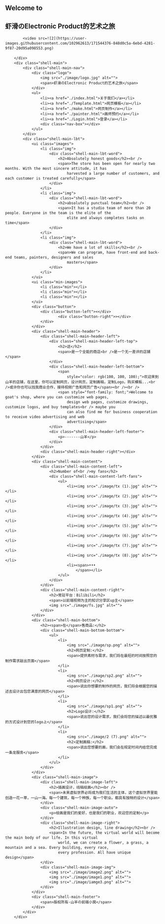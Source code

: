 <!DOCTYPE html>
<html lang="en">

<head>
    <meta charset="UTF-8">
    <meta http-equiv="X-UA-Compatible" content="IE=edge">
    <meta name="viewport" content="width=device-width, initial-scale=1.0">
    <title>虾滑のElectronic Product的艺术之旅</title>
    <link rel="stylesheet" href="./css/index.css">
    <link rel="stylesheet" href="./css/all.css">
</head>

<body>
    <div class="shell">
        <div class="shell-top">
            <div class="word">
                <h2>Welcome to</h2>
                <h2>虾滑のElectronic Product的艺术之旅</h2>
            </div>

            <video src=![2](https://user-images.githubusercontent.com/102962613/171544376-848d0c5a-6ebd-4281-9f87-20d95a098553.png)

        </div>
        <div class="shell-main">
            <div class="shell-main-nav">
                <div class="logo">
                    <img src="./image/logo.jpg" alt="">
                    <span>虾滑のElectronic Product的艺术之旅</span>
                </div>
                <ul>
                    <li><a href="./index.html">关于我们</a></li>
                    <li><a href="./Template.html">网页模板</a></li>
                    <li><a href="./make.html">网页制作</a></li>
                    <li><a href="./painter.html">画师预约</a></li>
                    <li><a href="./Login.html">登录</a></li>
                    <div class="nav-box"></div>
                </ul>
            </div>
            <div class="shell-main-lbt">
                <ui class="images">
                    <li class="img">
                        <div class="shell-main-lbt-word">
                            <h2>Absolutely honest goods</h2><br />
                            <span>The store has been open for nearly two months. With the most sincere attitude, it has
                                harvested a large number of customers, and each customer is treated carefully</span>
                        </div>
                    </li>
                    <li class="img">
                        <div class="shell-main-lbt-word">
                            <h2>absolutely punctual team</h2><br />
                            <span>It has a studio team of more than 20 people. Everyone in the team is the elite of the
                                elite and always completes tasks on time</span>
                        </div>
                    </li>
                    <li class="img">
                        <div class="shell-main-lbt-word">
                            <h2>We have a lot of skills</h2><br />
                            <span>We can program, have front-end and back-end teams, painters, designers and sales
                                masters</span>
                        </div>
                    </li>
                </ui>
                <ui class="min-images">
                    <li class="min"></li>
                    <li class="min"></li>
                    <li class="min"></li>
                </ui>
                <div class="button">
                    <div class="button-left"><</div>
                            <div class="button-right">></div>
                    </div>
                </div>
                <div class="shell-main-header">
                    <div class="shell-main-header-left">
                        <div class="shell-main-header-left-top">
                            <h2>这</h2>
                            <span>是一个全能的商店<br />是一个无一差评的店铺</span>
                        </div>
                        <div class="shell-main-header-left-bottom">
                            <span
                                style="color: rgb(100, 100, 100);">欢迎来到山羊的店铺，在这里，你可以定制网页，设计网页，定制画稿，定制Logo，购买模板...<br />或许你也可以找我商业合作，接待视频广告和网页广告</span><br /><br />
                            <span style="font-family: font;">Welcome to goat's shop, where you can customize web pages,
                                design web pages, customize drawings, customize logos, and buy templates<br /> maybe you
                                can also find me for business cooperation to receive video advertising and web
                                advertising</span>
                        </div>
                        <div class="shell-main-header-left-footer">
                            <p>-------山羊</p>
                        </div>
                    </div>
                    <div class="shell-main-header-right"></div>
                </div>
                <div class="shell-main-content">
                    <div class="shell-main-content-left">
                        <h2>Number of<br />my fans</h2>
                        <div class="shell-main-content-left-fans">
                            <ul>
                                <li><img src="./image/tx (1).jpg" alt=""></li>
                                <li><img src="./image/tx (2).jpg" alt=""></li>
                                <li><img src="./image/tx (3).jpg" alt=""></li>
                                <li><img src="./image/tx (4).jpg" alt=""></li>
                                <li><img src="./image/tx (5).jpg" alt=""></li>
                                <li><img src="./image/tx (6).jpg" alt=""></li>
                                <li><img src="./image/tx (7).jpg" alt=""></li>
                                <li><img src="./image/tx (8).jpg" alt=""></li>
                                <li><span>•••
                                    </span></li>
                            </ul>
                        </div>
                    </div>
                    <div class="shell-main-content-right">
                        <h2>常驻平台：Bilibili</h2>
                        <span>以前端视频为主的知识分享区up主</span>
                        <img src="./image/fs.jpg" alt="">
                    </div>
                </div>
                <div class="shell-main-bottom">
                    <h2><span>在</span>售商品:</h2>
                    <div class="shell-main-bottom-bottom">
                        <ul>
                            <li>
                                <img src="./image/sp.png" alt="">
                                <h2>网页定制:</h2>
                                <span>提供素材与需求，我们将在最短的时间按照您的制作需求敲出页面</span>
                            </li>
                            <li>
                                <img src="./image/sp2.png" alt="">
                                <h2>网页设计:</h2>
                                <span>说出你想要的制作的网页，我们将会根据您的描述去设计出包您满意的网页</span>
                            </li>
                            <li>
                                <img src="./image/sp1.png" alt="">
                                <h2>Logo设计:</h2>
                                <span>说出您的设计需求，我们会将您的描述以最优雅的方式设计到您的logo上</span>
                            </li>
                            <li>
                                <img src="./image/2 (7).png" alt="">
                                <h2>定制画稿:</h2>
                                <span>说出您想要的画，我们会在规定时间内给您完成一条龙服务</span>
                            </li>
                        </ul>
                    </div>
                </div>
                <div class="shell-main-image">
                    <div class="shell-main-image-left">
                        <h2>插画设计，线稿绘画</h2><br />
                        <span>未来虚拟世界必将成为我们生活的主体，这个虚拟世界里能创造一花一草，一山一海。每一个建筑，每一个种族，每一个职业。都具有独特的设计</span>
                    </div>
                    <div class="shell-main-image-auto">
                        <p>绘画是我们的爱好，也是我们的职业，欢迎您的定制</p>
                    </div>
                    <div class="shell-main-image-right">
                        <h2>Illustration design, line drawing</h2><br />
                        <span>In the future, the virtual world will become the main body of our life. In this virtual
                            world, we can create a flower, a grass, a mountain and a sea. Every building, every race,
                            every profession. All have unique design</span>
                    </div>
                    <div class="shell-main-image-img">
                        <img src="./image/image2.png" alt="">
                        <img src="./image/image1.png" alt="">
                        <img src="./image/iamge3.png" alt="">
                    </div>
                </div>
                <div class="shell-main-footer">
                    <span>版权所有-山羊の前端小窝</span>
                </div>
            </div>
        </div>
</body>
<!-- 引入jquery -->
<script src="https://ajax.aspnetcdn.com/ajax/jquery/jquery-3.5.1.min.js"></script>
<script>
    window.addEventListener('scroll', function () {
        let top = window.scrollY
        if (top != 0) {
            $('.shell-top').css('top', '-100vh')
            $('.shell-main').css('top', '0')
            $('.shell-main-lbt-word').css('transform', 'translateY(0px)')
            $('.shell-main-lbt-word').css('backdrop-filter', 'blur(5px)')
            $('.shell-main-lbt-word h2').css('transform', 'translate(0px)')
            $('.shell-main-lbt-word span').css('transform', 'translate(0px)')

        } else {
            $('.shell-top').css('top', '0px')
            $('.shell-main').css('top', '100vh')
            $('.shell-main-lbt-word').css('transform', 'translateY(400px)')
            $('.shell-main-lbt-word').css('backdrop-filter', 'blur(0px)')
            $('.shell-main-lbt-word h2').css('transform', 'translate(520px)')
            $('.shell-main-lbt-word span').css('transform', 'translate(-620px)')
        }
        if (top > 650) {
            $('.shell-main-header-left-top').css('opacity', '1')
            $('.shell-main-header-left-top').css('transform', 'translateY(0px)')
            $('.shell-main-header-left-bottom').css('opacity', '1')
            $('.shell-main-header-left-bottom').css('transform', 'translateY(0px)')
            $('.shell-main-header-left-footer').css('opacity', '1')
            $('.shell-main-header-left-footer').css('transform', 'translateY(0px)')
        } else {
            $('.shell-main-header-left-top').css('opacity', '0')
            $('.shell-main-header-left-top').css('transform', 'translateY(400px)')
            $('.shell-main-header-left-bottom').css('opacity', '0')
            $('.shell-main-header-left-bottom').css('transform', 'translateY(400px)')
            $('.shell-main-header-left-footer').css('opacity', '0')
            $('.shell-main-header-left-footer').css('transform', 'translateY(400px)')
        }
    })
    let left = document.querySelector(".button-left")
    let right = document.querySelector(".button-right")
    let min = document.querySelectorAll(".min")
    let images = document.querySelector(".images")
    let index = 0
    let time
    function position() {
        images.style.left = (index * -100) + "%"
    }
    function add() {
        if (index >= min.length - 1) {
            index = 0
        } else {
            index++
        }
    }
    function desc() {
        if (index < 1) {
            index = min.length - 1
        } else {
            index--
        }
    }

    function timer() {
        time = setInterval(() => {
            index++
            desc()
            add()
            position()
        }, 34000)
    }

    left.addEventListener("click", () => {
        desc()
        position()
        clearInterval(time)
        timer()
    })
    // 右边的按钮和左边也是差不多
    right.addEventListener("click", () => {
        add()
        position()
        clearInterval(time)
        timer()
    })

    for (let i = 0; i < min.length; i++) {
        min[i].addEventListener("click", () => {
            index = i
            position()
            clearInterval(time)
            timer()
        })
    }

    timer()
</script>

</html>
